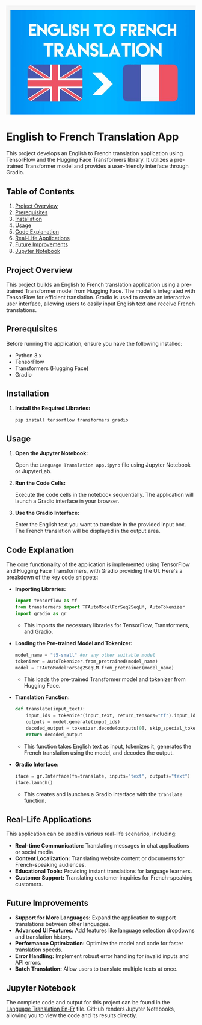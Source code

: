 ![image alt](https://github.com/kenny755/Language-Translator-En-Fr/blob/main/En-Fr.jpg?raw=true)
# English to French Translation App

This project develops an English to French translation application using TensorFlow and the Hugging Face Transformers library. It utilizes a pre-trained Transformer model and provides a user-friendly interface through Gradio.

## Table of Contents

1.  [Project Overview](#project-overview)
2.  [Prerequisites](#prerequisites)
3.  [Installation](#installation)
4.  [Usage](#usage)
5.  [Code Explanation](#code-explanation)
6.  [Real-Life Applications](#real-life-applications)
7.  [Future Improvements](#future-improvements)
8.  [Jupyter Notebook](#jupyter-notebook)

## Project Overview

This project builds an English to French translation application using a pre-trained Transformer model from Hugging Face. The model is integrated with TensorFlow for efficient translation. Gradio is used to create an interactive user interface, allowing users to easily input English text and receive French translations.

## Prerequisites

Before running the application, ensure you have the following installed:

* Python 3.x
* TensorFlow
* Transformers (Hugging Face)
* Gradio

## Installation

1.  **Install the Required Libraries:**

    ```bash
    pip install tensorflow transformers gradio
    ```

## Usage

1.  **Open the Jupyter Notebook:**

    Open the `Language Translation app.ipynb` file using Jupyter Notebook or JupyterLab.

2.  **Run the Code Cells:**

    Execute the code cells in the notebook sequentially. The application will launch a Gradio interface in your browser.

3.  **Use the Gradio Interface:**

    Enter the English text you want to translate in the provided input box. The French translation will be displayed in the output area.

## Code Explanation

The core functionality of the application is implemented using TensorFlow and Hugging Face Transformers, with Gradio providing the UI. Here's a breakdown of the key code snippets:

* **Importing Libraries:**

    ```python
    import tensorflow as tf
    from transformers import TFAutoModelForSeq2SeqLM, AutoTokenizer
    import gradio as gr
    ```

    * This imports the necessary libraries for TensorFlow, Transformers, and Gradio.

* **Loading the Pre-trained Model and Tokenizer:**

    ```python
    model_name = "t5-small" #or any other suitable model
    tokenizer = AutoTokenizer.from_pretrained(model_name)
    model = TFAutoModelForSeq2SeqLM.from_pretrained(model_name)
    ```

    * This loads the pre-trained Transformer model and tokenizer from Hugging Face.

* **Translation Function:**

    ```python
    def translate(input_text):
        input_ids = tokenizer(input_text, return_tensors="tf").input_ids
        outputs = model.generate(input_ids)
        decoded_output = tokenizer.decode(outputs[0], skip_special_tokens=True)
        return decoded_output
    ```

    * This function takes English text as input, tokenizes it, generates the French translation using the model, and decodes the output.

* **Gradio Interface:**

    ```python
    iface = gr.Interface(fn=translate, inputs="text", outputs="text")
    iface.launch()
    ```

    * This creates and launches a Gradio interface with the `translate` function.

## Real-Life Applications

This application can be used in various real-life scenarios, including:

* **Real-time Communication:** Translating messages in chat applications or social media.
* **Content Localization:** Translating website content or documents for French-speaking audiences.
* **Educational Tools:** Providing instant translations for language learners.
* **Customer Support:** Translating customer inquiries for French-speaking customers.

## Future Improvements

* **Support for More Languages:** Expand the application to support translations between other languages.
* **Advanced UI Features:** Add features like language selection dropdowns and translation history.
* **Performance Optimization:** Optimize the model and code for faster translation speeds.
* **Error Handling:** Implement robust error handling for invalid inputs and API errors.
* **Batch Translation:** Allow users to translate multiple texts at once.

## Jupyter Notebook

The complete code and output for this project can be found in the [Language Translation En-Fr](https://github.com/kenny755/Insurance-Cost-Analysis/blob/master/Language%20Translation%20app.ipynb) file. GitHub renders Jupyter Notebooks, allowing you to view the code and its results directly.
